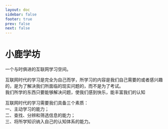 ```yaml
---
layout: doc
sidebar: false
footer: true
prev: false
next: false 
---
```


# 小鹿学坊

一个与时俱进的互联网学习空间。  

互联网时代的学习是完全为自己而学，所学习的内容是我们自己需要的或者感兴趣的，是为了解决我们所面临的现实问题的，而不是为了考试。  
我们所学的东西只要能够解决问题，使我们感到快乐，能丰富我们的认知  

互联网时代的学习需要我们具备三个素质：  
一、主动学习的能力；  
二、查找、分辨和筛选信息的能力；  
三、将所学知识纳入自己的认知体系的能力。  

